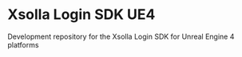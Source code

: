 # Xsolla Login SDK UE4

Development repository for the Xsolla Login SDK for Unreal Engine 4 platforms
